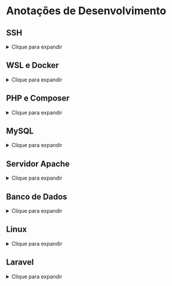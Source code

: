 # Anotações de Desenvolvimento

## SSH
<details>
  <summary>Clique para expandir</summary>
  
  - **Gerar chave SSH:**
  ```bash
    ssh-keygen
  ```

  - **Buscando chave privada:**
  ```bash
    cat ~/.ssh/id_rsa
  ```

  - **Buscando chave pública:**
  ```bash
    cat ~/.ssh/id_rsa.pub
  ```
</details>

## WSL e Docker

<details>
<summary>Clique para expandir</summary>

- **Iniciar serviço Docker:**
  ```bash
  sudo service docker start
  ```

- **Lista de distribuições no WSL:**
  ```bash
  wsl --list --verbose
  ```

- **Definir versão padrão do WSL:**
  ```bash
  wsl --set-version Ubuntu-20.04 2
  ```

- **Desinstalar distribuição:**
  ```bash
  wsl --unregister Ubuntu-24.04
  ```

- **Configurações do WSL:**
  Ao iniciar o WSL, edite o arquivo de configuração:
  ```bash
  sudo vim /etc/wsl.conf
  ```

- **Iniciar ambiente Docker com docker-compose:**
  ```bash
  docker-compose up -d
  ```

</details>

## PHP e Composer

<details>
<summary>Clique para expandir</summary>

- **Instalar PHP CLI, Unzip e Curl:**
  ```bash
  sudo apt install php-cli unzip curl
  ```

- **Baixar o Composer:**
  ```bash
  curl -sS https://getcomposer.org/installer -o composer-setup.php
  ```

- **Instalar o Composer:**
  ```bash
  sudo php composer-setup.php --install-dir=/usr/local/bin --filename=composer
  ```



- **Verificar versões possíveis do PHP:**
  ```bash
  sudo update-alternatives --config php
  ```

</details>

## MySQL

<details>
<summary>Clique para expandir</summary>

- **Iniciar MySQL:**
  ```bash
  sudo service mysql start
  sudo mysql -u root -p
  ```

- **Redefinir privilégios de um usuário:**
  ```sql
  ALTER USER 'root'@'localhost' IDENTIFIED WITH mysql_native_password BY 'root';
  FLUSH PRIVILEGES;
  ```

- **Verificar a porta do MySQL:**
  ```bash
  cat /etc/mysql/mysql.conf.d/mysqld.cnf | grep port
  ```

- **Verificar conexão do MySQL:**
  ```bash
  sudo service mysql status
  ```

- **Instalar PHP para MySQL:**
  ```bash
  sudo apt install php8.2-mysql
  ```

- **Usando a porta 3306:**
  ```bash
  sudo ss -tuln | grep 3306
  sudo lsof -i :80
  ```

</details>

## Servidor Apache

<details>
<summary>Clique para expandir</summary>

- **Identificar status e parar servidor Apache:**
  ```bash
  sudo systemctl status apache2
  sudo systemctl stop apache2
  ```

</details>

## Banco de Dados

<details>
<summary>Clique para expandir</summary>

- **Criar usuário no banco de dados:**
  ```sql
  CREATE USER 'sail'@'%' IDENTIFIED BY 'password';
  GRANT ALL PRIVILEGES ON *.* TO 'sail'@'%';
  FLUSH PRIVILEGES;
  ```

</details>


## Linux

<details>
<summary>Clique para expandir</summary>

- **Substituir linhas com o primeiro parâmetro para as do segundo parâmetro:**
  ```bash
  sed -i 's/utf8mb4_0900_ai_ci/utf8mb4_unicode_ci/g' seu_arquivo_dump.sql
  ```

- **Definir permissões e alterar o proprietário do diretório:**
  ```bash
  sudo chmod -R 775 /home/julio/projects/atlas-goinfra
  sudo chown -R $USER:$USER /home/julio/projects/atlas-goinfra
  ```

- **Este código verifica a integridade do instalador do Composer ao comparar seu hash oficial com o hash local:**
  ```bash
  HASH=$(curl -sS https://composer.github.io/installer.sig)
  php -r "if (hash_file('SHA384', 'composer-setup.php') === '$HASH') { echo 'Installer verified'; } else { echo 'Installer corrupt'; unlink('composer-setup.php'); } echo PHP_EOL;"
  ```

- **Este código deleta todas as branchs localmente, com exeção de stage e main:**
  ```bash
  git branch | grep -ve " main$\| stage$" | sed 's/^[ *]*//' | xargs git branch -D
  ```


</details>


## Laravel

<details>
<summary>Clique para expandir</summary>

- **Criar um ambiente Laravel:**
  ```bash
  curl -s "https://laravel.build/laravel-10-teste?with=mysql,redis,mailpit" | bash
  ```

- **Controllers de utilização Única**
  ```bash
  sail artisan make:controller CheckoutController --invokable
  ```

- **Utilizando resources**
  ```bash
  sail artisan make:controller PostController --resource --model=Post
  ```

<details>
<summary>Utilizando um apelido para "./vendor/bin/sail"</summary>
  
  - **Abra o arquivo de configuração:**
    ```bash
      vim ~/.bashrc
    ```
  - **Cole o comando abaixo no final do arquivo:**
      ```bash
      alias sail='[ -f sail ] && bash sail || ./vendor/bin/sail'
      ```
  - **Feche o Arquivo de configuração:**
      ```bash
      source ~/.bashrc
      ```
</details>

  <details>
  <summary>Tinker</summary>

    - **Buscando valores com a Model:**
      ```bash
      App\Models\Fornecedor::all()->toArray();
      ```

    - **Buscando valores com "DB":**
      ```bash
      DB::table('fornecedores')->get();
      ```

    - **Buscando Colunas:**
      ```bash
      Schema::getColumnListing('contrato_trechos_geo_view');
      ```

    - **Truncando tabela*:*
      ```bash
      App\Models\Fornecedor::truncate();
      ```
  </details>

    <details>
  <summary>Commit</summary>
    - **Rodando comando que está no Lint:**
      ```Lint
      npm run lint -- --fix
      ```
  </details>
</details>



